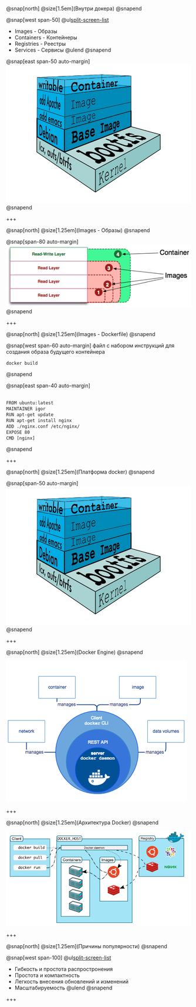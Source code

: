 @snap[north]
@size[1.5em](Внутри докера)
@snapend

@snap[west span-50]
@ul[split-screen-list](false)
  - Images - Образы
  - Containers - Контейнеры
  - Registries - Реестры
  - Services - Сервисы
@ulend
@snapend

@snap[east span-50 auto-margin]
![container](images/container.jpg)
@snapend

+++

@snap[north]
@size[1.25em](Images - Образы)
@snapend

@snap[span-80 auto-margin]
![logo](images/images.png)
@snapend

+++

@snap[north]
@size[1.25em](Images - Dockerfile)
@snapend

@snap[west span-60 auto-margin]
файл с набором инструкций для создания образа будущего контейнера

```
docker build
```

@snapend

@snap[east span-40 auto-margin]
```

FROM ubuntu:latest
MAINTAINER igor
RUN apt-get update
RUN apt-get install nginx
ADD ./nginx.conf /etc/nginx/
EXPOSE 80
CMD [nginx]

```
@snapend

+++

@snap[north]
@size[1.25em](Платформа docker)
@snapend

@snap[span-50 auto-margin]
![logo](images/container.jpg)
@snapend

+++

@snap[north]
@size[1.25em](Docker Engine)
@snapend

![Docker Engine](images/engine.png)

+++

@snap[north]
@size[1.25em](Архитектура Docker)
@snapend

![Docker Architecture](images/architecture.png)

+++

@snap[north]
@size[1.25em](Причины популярности)
@snapend

@snap[west span-100]
@ul[split-screen-list](false)
  - Гибкость и простота распростронения
  - Простота и компактность
  - Легкость внесения обновлений и изменений
  - Масштабируемость
@ulend
@snapend


+++
